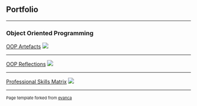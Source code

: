## Portfolio

---

### Object Oriented Programming

[OOP Artefacts](/sample_page)
<img src="images/dummy_thumbnail.jpg?raw=true"/>

---
[OOP Reflections](/pdf/sample_presentation.pdf)
<img src="images/dummy_thumbnail.jpg?raw=true"/>

---
[Professional Skills Matrix](http://example.com/)
<img src="images/dummy_thumbnail.jpg?raw=true"/>



---
<p style="font-size:11px">Page template forked from <a href="https://github.com/evanca/quick-portfolio">evanca</a></p>
<!-- Remove above link if you don't want to attibute -->
